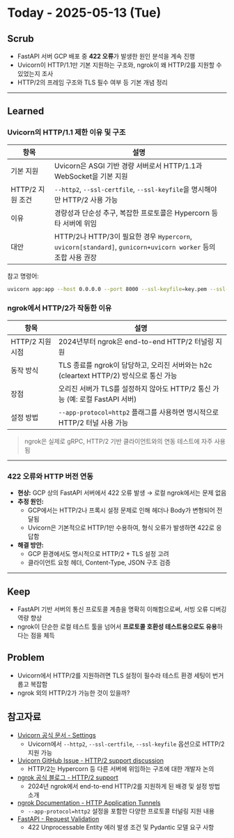 # Today - 2025-05-13 (Tue)

## Scrub
- FastAPI 서버 GCP 배포 중 **422 오류**가 발생한 원인 분석을 계속 진행
- Uvicorn이 HTTP/1.1만 기본 지원하는 구조와, ngrok이 왜 HTTP/2를 지원할 수 있었는지 조사
- HTTP/2의 프레임 구조와 TLS 필수 여부 등 기본 개념 정리

---

## Learned

### Uvicorn의 HTTP/1.1 제한 이유 및 구조
| 항목 | 설명 |
|------|------|
| 기본 지원 | Uvicorn은 ASGI 기반 경량 서버로서 HTTP/1.1과 WebSocket을 기본 지원 |
| HTTP/2 지원 조건 | `--http2`, `--ssl-certfile`, `--ssl-keyfile`을 명시해야만 HTTP/2 사용 가능 |
| 이유 | 경량성과 단순성 추구, 복잡한 프로토콜은 Hypercorn 등 타 서버에 위임 |
| 대안 | HTTP/2나 HTTP/3이 필요한 경우 `Hypercorn`, `uvicorn[standard]`, `gunicorn+uvicorn worker` 등의 조합 사용 권장 |

참고 명령어:
```bash
uvicorn app:app --host 0.0.0.0 --port 8000 --ssl-keyfile=key.pem --ssl-certfile=cert.pem --http2
```
### ngrok에서 HTTP/2가 작동한 이유
| 항목 | 설명 |
|------|------|
| HTTP/2 지원 시점 | 2024년부터 ngrok은 end-to-end HTTP/2 터널링 지원 |
| 동작 방식 | TLS 종료를 ngrok이 담당하고, 오리진 서버와는 h2c (cleartext HTTP/2) 방식으로 통신 가능 |
| 장점 | 오리진 서버가 TLS를 설정하지 않아도 HTTP/2 통신 가능 (예: 로컬 FastAPI 서버) |
| 설정 방법 | `--app-protocol=http2` 플래그를 사용하면 명시적으로 HTTP/2 터널 사용 가능 |

> ngrok은 실제로 gRPC, HTTP/2 기반 클라이언트와의 연동 테스트에 자주 사용됨

---

### 422 오류와 HTTP 버전 연동
- **현상:** GCP 상의 FastAPI 서버에서 422 오류 발생 → 로컬 ngrok에서는 문제 없음
- **추정 원인:**
  - GCP에서는 HTTP/2나 프록시 설정 문제로 인해 헤더나 Body가 변형되어 전달됨
  - Uvicorn은 기본적으로 HTTP/1만 수용하여, 형식 오류가 발생하면 422로 응답함
- **해결 방안:**
  - GCP 환경에서도 명시적으로 HTTP/2 + TLS 설정 고려
  - 클라이언트 요청 헤더, Content-Type, JSON 구조 검증

---

## Keep
- FastAPI 기반 서버의 통신 프로토콜 계층을 명확히 이해함으로써, 서빙 오류 디버깅 역량 향상
- ngrok이 단순한 로컬 테스트 툴을 넘어서 **프로토콜 호환성 테스트용으로도 유용**하다는 점을 체득

## Problem
- Uvicorn에서 HTTP/2를 지원하려면 TLS 설정이 필수라 테스트 환경 세팅이 번거롭고 복잡함
- ngrok 외의 HTTP/2가 가능한 것이 있을까?

## 참고자료
- [Uvicorn 공식 문서 - Settings](https://www.uvicorn.org/settings/)
  - Uvicorn에서 `--http2`, `--ssl-certfile`, `--ssl-keyfile` 옵션으로 HTTP/2 지원 가능
- [Uvicorn GitHub Issue - HTTP/2 support discussion](https://github.com/encode/uvicorn/issues/619)
  - HTTP/2는 Hypercorn 등 다른 서버에 위임하는 구조에 대한 개발자 논의
- [ngrok 공식 블로그 - HTTP/2 support](https://ngrok.com/blog-post/http2-support)
  - 2024년 ngrok에서 end-to-end HTTP/2를 지원하게 된 배경 및 설정 방법 소개
- [ngrok Documentation - HTTP Application Tunnels](https://ngrok.com/docs/universal-gateway/http/)
  - `--app-protocol=http2` 설정을 포함한 다양한 프로토콜 터널링 지원 내용
- [FastAPI - Request Validation](https://fastapi.tiangolo.com/tutorial/body/)
  - 422 Unprocessable Entity 에러 발생 조건 및 Pydantic 모델 요구 사항